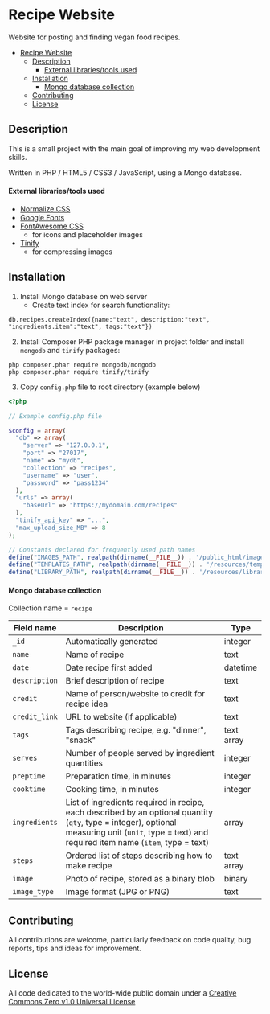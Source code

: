 # Recipe Website

Website for posting and finding vegan food recipes.

- [Recipe Website](#recipe-website)
  - [Description](#description)
      - [External libraries/tools used](#external-librariestools-used)
  - [Installation](#installation)
      - [Mongo database collection](#mongo-database-collection)
  - [Contributing](#contributing)
  - [License](#license)

## Description

This is a small project with the main goal of improving my web development skills.

Written in PHP / HTML5 / CSS3 / JavaScript, using a Mongo database.

#### External libraries/tools used

- [Normalize CSS](https://necolas.github.io/normalize.css/)
- [Google Fonts](https://fonts.google.com/)
- [FontAwesome CSS](https://fontawesome.com/)
  - for icons and placeholder images
- [Tinify](https://tinypng.com/)
  - for compressing images

## Installation

1. Install Mongo database on web server
   - Create text index for search functionality:
```
db.recipes.createIndex({name:"text", description:"text", "ingredients.item":"text", tags:"text"})
```
2. Install Composer PHP package manager in project folder and install `mongodb` and `tinify` packages:
```
php composer.phar require mongodb/mongodb
php composer.phar require tinify/tinify
```
3. Copy `config.php` file to root directory (example below)

```php
<?php

// Example config.php file

$config = array(
  "db" => array(
    "server" => "127.0.0.1",
    "port" => "27017",
    "name" => "mydb",
    "collection" => "recipes",
    "username" => "user",
    "password" => "pass1234"
  ),
  "urls" => array(
    "baseUrl" => "https://mydomain.com/recipes"
  ),
  "tinify_api_key" => "...",
  "max_upload_size_MB" => 8
);

// Constants declared for frequently used path names
define("IMAGES_PATH", realpath(dirname(__FILE__)) . '/public_html/images');
define("TEMPLATES_PATH", realpath(dirname(__FILE__)) . '/resources/templates');
define("LIBRARY_PATH", realpath(dirname(__FILE__)) . '/resources/library');
 ```

#### Mongo database collection

Collection name = `recipe`

| Field name    | Description                                                                                                                                                                                        | Type       |
| ------------- | -------------------------------------------------------------------------------------------------------------------------------------------------------------------------------------------------- | ---------- |
| `_id`         | Automatically generated                                                                                                                                                                            | integer    |
| `name`        | Name of recipe                                                                                                                                                                                     | text       |
| `date`        | Date recipe first added                                                                                                                                                                            | datetime   |
| `description` | Brief description of recipe                                                                                                                                                                        | text       |
| `credit`      | Name of person/website to credit for recipe idea                                                                                                                                                   | text       |
| `credit_link` | URL to website (if applicable)                                                                                                                                                                     | text       |
| `tags`        | Tags describing recipe, e.g. "dinner", "snack"                                                                                                                                                     | text array |
| `serves`      | Number of people served by ingredient quantities                                                                                                                                                   | integer    |
| `preptime`    | Preparation time, in minutes                                                                                                                                                                       | integer    |
| `cooktime`    | Cooking time, in minutes                                                                                                                                                                           | integer    |
| `ingredients` | List of ingredients required in recipe, each described by an optional quantity (`qty`, type = integer), optional measuring unit (`unit`, type = text) and required item name (`item`, type = text) | array      |
| `steps`       | Ordered list of steps describing how to make recipe                                                                                                                                                | text array |
| `image`       | Photo of recipe, stored as a binary blob                                                                                                                                                           | binary     |
| `image_type`  | Image format (JPG or PNG)                                                                                                                                                                          | text       |

## Contributing

All contributions are welcome, particularly feedback on code quality, bug reports, tips and ideas for improvement.

## License

All code dedicated to the world-wide public domain under a [Creative Commons Zero v1.0 Universal License](https://creativecommons.org/publicdomain/zero/1.0/)
